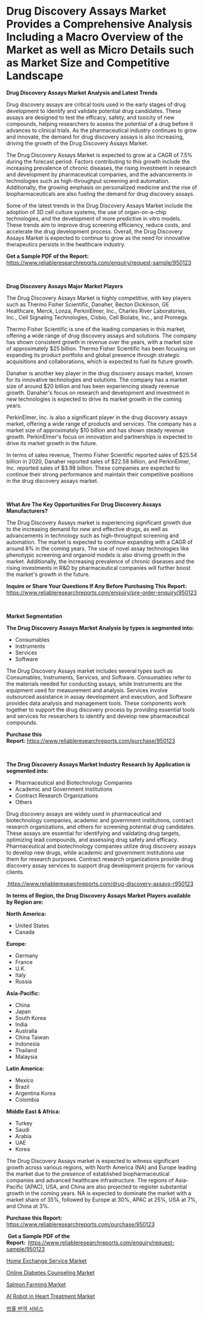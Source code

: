 <p><h1>Drug Discovery Assays Market Provides a Comprehensive Analysis Including a Macro Overview of the Market as well as Micro Details such as Market Size and Competitive Landscape</h1></p><p><strong>Drug Discovery Assays Market Analysis and Latest Trends</strong></p>
<p><p>Drug discovery assays are critical tools used in the early stages of drug development to identify and validate potential drug candidates. These assays are designed to test the efficacy, safety, and toxicity of new compounds, helping researchers to assess the potential of a drug before it advances to clinical trials. As the pharmaceutical industry continues to grow and innovate, the demand for drug discovery assays is also increasing, driving the growth of the Drug Discovery Assays Market.</p><p>The Drug Discovery Assays Market is expected to grow at a CAGR of 7.5% during the forecast period. Factors contributing to this growth include the increasing prevalence of chronic diseases, the rising investment in research and development by pharmaceutical companies, and the advancements in technologies such as high-throughput screening and automation. Additionally, the growing emphasis on personalized medicine and the rise of biopharmaceuticals are also fueling the demand for drug discovery assays.</p><p>Some of the latest trends in the Drug Discovery Assays Market include the adoption of 3D cell culture systems, the use of organ-on-a-chip technologies, and the development of more predictive in vitro models. These trends aim to improve drug screening efficiency, reduce costs, and accelerate the drug development process. Overall, the Drug Discovery Assays Market is expected to continue to grow as the need for innovative therapeutics persists in the healthcare industry.</p></p>
<p><strong>Get a Sample PDF of the Report:&nbsp;</strong> <a href="https://www.reliableresearchreports.com/enquiry/request-sample/950123">https://www.reliableresearchreports.com/enquiry/request-sample/950123</a></p>
<p>&nbsp;</p>
<p><strong>Drug Discovery Assays Major Market Players</strong></p>
<p><p>The Drug Discovery Assays Market is highly competitive, with key players such as Thermo Fisher Scientific, Danaher, Becton Dickinson, GE Healthcare, Merck, Lonza, PerkinElmer, Inc., Charles River Laboratories, Inc., Cell Signaling Technologies, Cisbio, Cell Biolabs, Inc., and Promega. </p><p>Thermo Fisher Scientific is one of the leading companies in this market, offering a wide range of drug discovery assays and solutions. The company has shown consistent growth in revenue over the years, with a market size of approximately $25 billion. Thermo Fisher Scientific has been focusing on expanding its product portfolio and global presence through strategic acquisitions and collaborations, which is expected to fuel its future growth.</p><p>Danaher is another key player in the drug discovery assays market, known for its innovative technologies and solutions. The company has a market size of around $20 billion and has been experiencing steady revenue growth. Danaher's focus on research and development and investment in new technologies is expected to drive its market growth in the coming years.</p><p>PerkinElmer, Inc. is also a significant player in the drug discovery assays market, offering a wide range of products and services. The company has a market size of approximately $10 billion and has shown steady revenue growth. PerkinElmer's focus on innovation and partnerships is expected to drive its market growth in the future.</p><p>In terms of sales revenue, Thermo Fisher Scientific reported sales of $25.54 billion in 2020, Danaher reported sales of $22.58 billion, and PerkinElmer, Inc. reported sales of $3.98 billion. These companies are expected to continue their strong performance and maintain their competitive positions in the drug discovery assays market.</p></p>
<p>&nbsp;</p>
<p><strong>What Are The Key Opportunities For Drug Discovery Assays Manufacturers?</strong></p>
<p><p>The Drug Discovery Assays market is experiencing significant growth due to the increasing demand for new and effective drugs, as well as advancements in technology such as high-throughput screening and automation. The market is expected to continue expanding with a CAGR of around 8% in the coming years. The use of novel assay technologies like phenotypic screening and organoid models is also driving growth in the market. Additionally, the increasing prevalence of chronic diseases and the rising investments in R&D by pharmaceutical companies will further boost the market's growth in the future.</p></p>
<p><strong>Inquire or Share Your Questions If Any Before Purchasing This Report:</strong> <a href="https://www.reliableresearchreports.com/enquiry/pre-order-enquiry/950123">https://www.reliableresearchreports.com/enquiry/pre-order-enquiry/950123</a></p>
<p>&nbsp;</p>
<p><strong>Market Segmentation</strong></p>
<p><strong>The Drug Discovery Assays Market Analysis by types is segmented into:</strong></p>
<p><ul><li>Consumables</li><li>Instruments</li><li>Services</li><li>Software</li></ul></p>
<p><p>The Drug Discovery Assays market includes several types such as Consumables, Instruments, Services, and Software. Consumables refer to the materials needed for conducting assays, while Instruments are the equipment used for measurement and analysis. Services involve outsourced assistance in assay development and execution, and Software provides data analysis and management tools. These components work together to support the drug discovery process by providing essential tools and services for researchers to identify and develop new pharmaceutical compounds.</p></p>
<p><strong>Purchase this Report:&nbsp;</strong><a href="https://www.reliableresearchreports.com/purchase/950123">https://www.reliableresearchreports.com/purchase/950123</a></p>
<p>&nbsp;</p>
<p><strong>The Drug Discovery Assays Market Industry Research by Application is segmented into:</strong></p>
<p><ul><li>Pharmaceutical and Biotechnology Companies</li><li>Academic and Government Institutions</li><li>Contract Research Organizations</li><li>Others</li></ul></p>
<p><p>Drug discovery assays are widely used in pharmaceutical and biotechnology companies, academic and government institutions, contract research organizations, and others for screening potential drug candidates. These assays are essential for identifying and validating drug targets, optimizing lead compounds, and assessing drug safety and efficacy. Pharmaceutical and biotechnology companies utilize drug discovery assays to develop new drugs, while academic and government institutions use them for research purposes. Contract research organizations provide drug discovery assay services to support drug development projects for various clients.</p></p>
<p><a href="https://www.reliableresearchreports.com/drug-discovery-assays-r950123">&nbsp;https://www.reliableresearchreports.com/drug-discovery-assays-r950123</a></p>
<p><strong>In terms of Region, the Drug Discovery Assays Market Players available by Region are:</strong></p>
<p>
    <p> <strong> North America: </strong>
        <ul>
            <li>United States</li>
            <li>Canada</li>
        </ul>
        </p> 
    <p> <strong> Europe: </strong>
        <ul>
            <li>Germany</li>
            <li>France</li>
            <li>U.K.</li>
            <li>Italy</li>
            <li>Russia</li>
        </ul>
        </p> 
    <p> <strong> Asia-Pacific: </strong>
        <ul>
            <li>China</li>
            <li>Japan</li>
            <li>South Korea</li>
            <li>India</li>
            <li>Australia</li>
            <li>China Taiwan</li>
            <li>Indonesia</li>
            <li>Thailand</li>
            <li>Malaysia</li>
        </ul>
        </p> 
    <p> <strong> Latin America: </strong>
        <ul>
            <li>Mexico</li>
            <li>Brazil</li>
            <li>Argentina Korea</li>
            <li>Colombia</li>
        </ul>
        </p> 
    <p> <strong> Middle East & Africa: </strong>
        <ul>
            <li>Turkey</li>
            <li>Saudi</li>
            <li>Arabia</li>
            <li>UAE</li>
            <li>Korea</li>
        </ul>
    </p>
    </p>
<p><p>The Drug Discovery Assays market is expected to witness significant growth across various regions, with North America (NA) and Europe leading the market due to the presence of established biopharmaceutical companies and advanced healthcare infrastructure. The regions of Asia-Pacific (APAC), USA, and China are also projected to register substantial growth in the coming years. NA is expected to dominate the market with a market share of 35%, followed by Europe at 30%, APAC at 25%, USA at 7%, and China at 3%.</p></p>
<p><strong>Purchase this Report: </strong><a href="https://www.reliableresearchreports.com/purchase/950123">https://www.reliableresearchreports.com/purchase/950123</a></p>
<p>&nbsp;<strong>Get a Sample PDF of the Report:&nbsp;&nbsp;</strong><a href="https://www.reliableresearchreports.com/enquiry/request-sample/950123">https://www.reliableresearchreports.com/enquiry/request-sample/950123</a></p>
<p><strong></strong></p>
<p><p><a href="https://github.com/mbisetmhermsr/Market-Research-Report-List-2/blob/main/home-exchange-service-market.md">Home Exchange Service Market</a></p><p><a href="https://www.linkedin.com/pulse/online-diabetes-counseling-market-insight-trends-growth-forecasted-xnknc">Online Diabetes Counseling Market</a></p><p><a href="https://github.com/elizabethdagraca/Market-Research-Report-List-3/blob/main/salmon-farming-market.md">Salmon Farming Market</a></p><p><a href="https://www.linkedin.com/pulse/ai-robot-heart-treatment-market-research-report-its-history-forecast-md51f">AI Robot in Heart Treatment Market</a></p><p><a href="https://github.com/Hubertstyenger6685/Market-Research-Report-List-1/blob/main/858575853423.md">법률 번역 서비스</a></p></p>